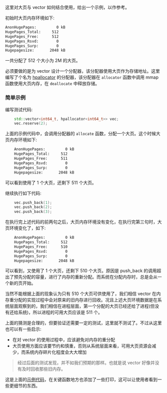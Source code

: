 
这里对大页与 vector 如何结合使用，给出一个示例，以作参考。

初始时大页内存环境如下:
```sh
AnonHugePages:         0 kB
HugePages_Total:     512
HugePages_Free:      512
HugePages_Rsvd:        0
HugePages_Surp:        0
Hugepagesize:       2048 kB
```
一共分配了 512 个大小为 2M 的大页。

必须要做的是为 vector 设计一个分配器，该分配器使用大页作为存储地址。这里编写了个名为 [hpallocator](t/hpallocator.h) 的分配器，该分配器在 `allocator` 函数中调用 mmap 函数使用大页内存，在 `deallocate` 中释放存储。

### 简单示例

编写测试代码:
```c++
    std::vector<int64_t, hpallocator<int64_t>> vec;
    vec.reserve(2);
```
上面的示例代码中，会调用分配器的 `allocate` 函数，分配一个大页。这个时候大页内存环境如下:
```sh
    AnonHugePages:         0 kB
    HugePages_Total:     512
    HugePages_Free:      511
    HugePages_Rsvd:        0
    HugePages_Surp:        0
    Hugepagesize:       2048 kB
```
可以看到使用了 1 个大页，还剩下 511 个大页。

继续执行如下代码:
```c++
    vec.push_back(1);
    vec.push_back(2);
    vec.push_back(3);
```
在执行完上述代码的前两句之后，大页内存环境没有变化，在执行完第三句时，大页环境变化了，如下:
```sh
    AnonHugePages:         0 kB
    HugePages_Total:     512
    HugePages_Free:      510
    HugePages_Rsvd:        0
    HugePages_Surp:        0
    Hugepagesize:       2048 kB
```
可以看到，又使用了 1 个大页，还剩下 510 个大页。原因是 push_back 的调用超出了预先分配的容量，进行了内存的重新分配。而系统在分配内存时，总是会从一个新的页开始。

当然不能根据上面的现象认为只有 510 个大页可供使用了，我们相信 vector 在内存重分配的实现过程中会对原来的旧内存进行回收。况且上述大页环境数据是在系统层面观察到的，我们相信在进程层面，第一个分配的大页已经还给了进程(但没有还给系统)，所以进程的可用大页应该是 511 个。

上面的猜测是合理的，但要验证还需要一定的测试，这里就不测试了。不过从这里也可以有一些启示:
- 在对 vector 的使用过程中，应该避免对内存的重分配
- 大页使用方面应该要节约和慎重，否则从系统层面来看，可用大页资源会减少，而系统内存碎片化程度会大大增加

> 经过后面的测试发现，并不如我们预期的那样。也就是说 vector 好像并没有及时回收那些旧内存。

这是上面的[示例代码](t/03_simple.cpp)，在关键函数地方也添加了一些打印，这可以让使用者看到一些更细节的东西。

